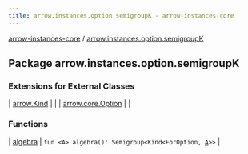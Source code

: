 ```yaml
---
title: arrow.instances.option.semigroupK - arrow-instances-core
---
```


[arrow-instances-core](../index.html) / [arrow.instances.option.semigroupK](./index.html)

## Package arrow.instances.option.semigroupK

### Extensions for External Classes

| [arrow.Kind](arrow.-kind/index.html) |  |
| [arrow.core.Option](arrow.core.-option/index.html) |  |

### Functions

| [algebra](algebra.html) | `fun <A> algebra(): Semigroup<Kind<ForOption, `[`A`](algebra.html#A)`>>` |

